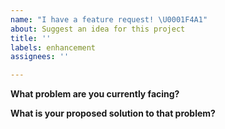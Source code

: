 ```yaml
---
name: "I have a feature request! \U0001F4A1"
about: Suggest an idea for this project
title: ''
labels: enhancement
assignees: ''

---
```


**What problem are you currently facing?**


**What is your proposed solution to that problem?**


<!-- Screenshots if applicable -->
